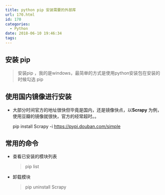 ```yaml
---
title: python pip 安装需要的外部库
url: 170.html
id: 170
categories:
  - Python
date: 2018-06-10 19:46:34
tags:
---
```


安装 pip
------

> 安装pip ，我的是windows，最简单的方式是使用python安装包在安装的时候勾选 pip

使用国内镜像进行安装
----------

*   大部分时间官方的地址很快但毕竟是国内，还是镜像快点，以**Scrapy** 为例，使用豆瓣的镜像就很快，官方的经常超时。。

    pip install Scrapy -i https://pypi.douban.com/simple
    
    

常用的命令
-----

*   查看已安装的模块列表
    
    > pip list
    
*   卸载模块
    
    > pip uninstall Scrapy